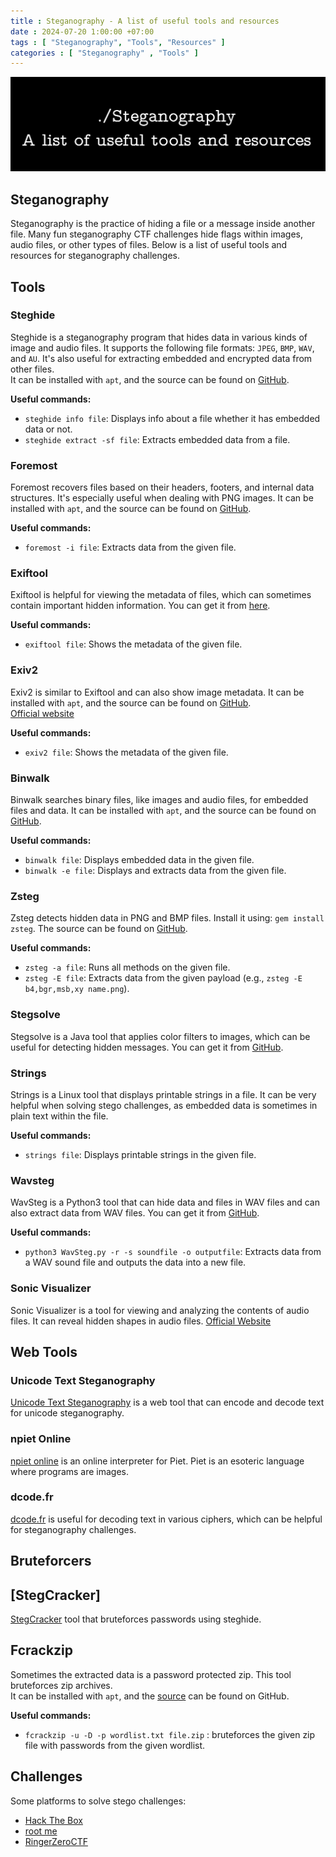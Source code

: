 ```yaml
---
title : Steganography - A list of useful tools and resources
date : 2024-07-20 1:00:00 +07:00
tags : [ "Steganography", "Tools", "Resources" ]
categories : [ "Steganography" , "Tools" ]
---
```

![Image 1](assets/stenography.png)
## Steganography

Steganography is the practice of hiding a file or a message inside another file. Many fun steganography CTF challenges hide flags within images, audio files, or other types of files. Below is a list of useful tools and resources for steganography challenges.

## Tools

### Steghide

Steghide is a steganography program that hides data in various kinds of image and audio files. It supports the following file formats: `JPEG`, `BMP`, `WAV`, and `AU`. It's also useful for extracting embedded and encrypted data from other files.  
It can be installed with `apt`, and the source can be found on [GitHub](https://github.com/StefanoDeVuono/steghide).

**Useful commands:**  
- `steghide info file`: Displays info about a file whether it has embedded data or not.  
- `steghide extract -sf file`: Extracts embedded data from a file.

### Foremost

Foremost recovers files based on their headers, footers, and internal data structures. It's especially useful when dealing with PNG images. It can be installed with `apt`, and the source can be found on [GitHub](https://github.com/korczis/foremost).

**Useful commands:**  
- `foremost -i file`: Extracts data from the given file.

### Exiftool

Exiftool is helpful for viewing the metadata of files, which can sometimes contain important hidden information. You can get it from [here](https://www.sno.phy.queensu.ca/~phil/exiftool/).

**Useful commands:**  
- `exiftool file`: Shows the metadata of the given file.

### Exiv2

Exiv2 is similar to Exiftool and can also show image metadata. It can be installed with `apt`, and the source can be found on [GitHub](https://github.com/Exiv2/exiv2).  
[Official website](https://www.exiv2.org/)

**Useful commands:**  
- `exiv2 file`: Shows the metadata of the given file.

### Binwalk

Binwalk searches binary files, like images and audio files, for embedded files and data. It can be installed with `apt`, and the source can be found on [GitHub](https://github.com/ReFirmLabs/binwalk).

**Useful commands:**  
- `binwalk file`: Displays embedded data in the given file.  
- `binwalk -e file`: Displays and extracts data from the given file.

### Zsteg

Zsteg detects hidden data in PNG and BMP files. Install it using: `gem install zsteg`. The source can be found on [GitHub](https://github.com/zed-0xff/zsteg).

**Useful commands:**  
- `zsteg -a file`: Runs all methods on the given file.  
- `zsteg -E file`: Extracts data from the given payload (e.g., `zsteg -E b4,bgr,msb,xy name.png`).

### Stegsolve

Stegsolve is a Java tool that applies color filters to images, which can be useful for detecting hidden messages. You can get it from [GitHub](https://github.com/eugenekolo/sec-tools/tree/master/stego/stegsolve/stegsolve).

### Strings

Strings is a Linux tool that displays printable strings in a file. It can be very helpful when solving stego challenges, as embedded data is sometimes in plain text within the file.

**Useful commands:**  
- `strings file`: Displays printable strings in the given file.

### Wavsteg

WavSteg is a Python3 tool that can hide data and files in WAV files and can also extract data from WAV files. You can get it from [GitHub](https://github.com/ragibson/Steganography#WavSteg).

**Useful commands:**  
- `python3 WavSteg.py -r -s soundfile -o outputfile`: Extracts data from a WAV sound file and outputs the data into a new file.

### Sonic Visualizer

Sonic Visualizer is a tool for viewing and analyzing the contents of audio files. It can reveal hidden shapes in audio files. [Official Website](https://www.sonicvisualiser.org/)

## Web Tools

### Unicode Text Steganography

[Unicode Text Steganography](https://www.irongeek.com/i.php?page=security/unicode-steganography-homoglyph-encoder) is a web tool that can encode and decode text for unicode steganography.

### npiet Online

[npiet online](https://www.bertnase.de/npiet/npiet-execute.php) is an online interpreter for Piet. Piet is an esoteric language where programs are images.

### dcode.fr

[dcode.fr](https://www.dcode.fr/) is useful for decoding text in various ciphers, which can be helpful for steganography challenges.

## Bruteforcers

## [StegCracker]

[StegCracker](https://github.com/Paradoxis/StegCracker) tool that bruteforces passwords using steghide.

## Fcrackzip

Sometimes the extracted data is a password protected zip. This tool bruteforces zip archives.  
It can be installed with `apt`, and the [source](https://github.com/hyc/fcrackzip) can be found on GitHub.

**Useful commands:**  
- `fcrackzip -u -D -p wordlist.txt file.zip` : bruteforces the given zip file with passwords from the given wordlist.

## Challenges 

Some platforms to solve stego challenges:  
- [Hack The Box](https://www.hackthebox.eu/)
- [root me](https://www.root-me.org/)
- [RingerZeroCTF](https://ringzer0ctf.com/challenges)